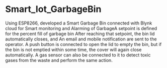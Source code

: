 # Smart_Iot_GarbageBin
Using ESP8266, developed a Smart Garbage Bin connected with Blynk cloud for Smart monitoring and Alarming of GarbageA setpoint is defined for the percent fill of garbage bin
After reaching that setpoint, the bin lid automatically closes, and An email and mobile notification are sent to the operator.
A push button is connected to open the lid to empty the bin, but if the bin is not emptied within some time, the cover will again close automatically.
A gas sensor can also be connected to it to detect toxic gases from the waste and perform the same action.
